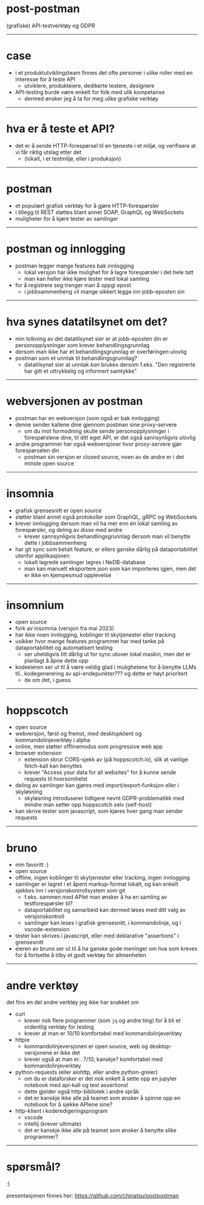 # post-postman

(grafiske) API-testverktøy og GDPR

---

# case

- i et produktutviklingsteam finnes det ofte personer i ulike roller 
  med en interesse for å teste API
    - utviklere, produkteiere, dedikerte testere, designere
- API-testing burde være enkelt for folk med ulik kompetanse
    - dermed ønsker jeg å ta for meg ulike grafiske verktøy

---

# hva er å teste et API?

- det er å sende HTTP-forespørsel til en tjeneste i et miljø, 
  og verifisere at vi får riktig utslag etter det
    - (lokalt, i et testmiljø, eller i produksjon)

---

# postman

- et populært grafisk verktøy for å gjøre HTTP-forespørsler
- i tillegg til REST støttes blant annet SOAP, GraphQL og WebSockets
- muligheter for å kjøre tester av samlinger

---

# postman og innlogging

- postman legger mange features bak innlogging
  - lokal versjon har ikke mulighet for å lagre forespørsler i det hele tatt
  - man kan heller ikke kjøre tester med lokal samling
- for å registrere seg trenger man å oppgi epost
  - i jobbsammenheng vil mange sikkert legge inn jobb-eposten sin

---

# hva synes datatilsynet om det?

- min tolkning av det datatilsynet sier er at jobb-eposten din er personopplysninger
  som krever behandlingsgrunnlag
- dersom man ikke har et behandlingsgrunnlag er overføringen ulovlig
- postman som et unntak til behandlingsgrunnlag?
  - datatilsynet sier at unntak *kan* brukes dersom f.eks. 
  "Den registrerte har gitt et uttrykkelig og informert samtykke"

---

# webversjonen av postman

- postman har en webversjon (som også er bak innlogging)
- denne sender kallene dine gjennom postman sine proxy-servere
  - om du mot formodning skulle sende personopplysninger i forespørslene dine, 
  til ditt eget API, er det også sannsynligvis ulovlig
- andre programmer har også webversjoner hvor proxy-servere gjør forespørselen din
  - postman sin versjon er closed source,
    noen av de andre er i det minste open source

---

# insomnia

- grafisk grensesnitt er open source
- støtter blant annet også protokoller som GraphQL, gRPC og WebSockets
- krever innlogging dersom man vil ha mer enn én lokal samling av forespørsler, 
  og deling av disse med andre
  - krever sannsynligvis behandlingsgrunnlag dersom man vil
    benytte dette i jobbsammenheng
- har git sync som betalt feature, 
  er ellers ganske dårlig på dataportabilitet utenfor applikasjonen
  - lokalt lagrede samlinger lagres i NeDB-database
  - man kan manuelt eksportere json som kan importeres igjen, 
    men det er ikke en kjempesmud opplevelse

---

# insomnium

- open source
- fork av insomnia (versjon fra mai 2023)
- har ikke noen innlogging, koblinger til skytjenester eller tracking
- usikker hvor mange features programmet har
  med tanke på dataportabilitet og automatisert testing
  - ser uheldigvis litt dårlig ut for sync utover lokal maskin,
    men det er planlagt å åpne dette opp
- kodeeieren ser ut til å være veldig glad i mulighetene for å benytte LLMs til..
  kodegenerering av api-endepunkter??? og dette er høyt prioritert
  - de om det, i guess

---

# hoppscotch

- open source
- webversjon, først og fremst, med desktopklient og kommandolinjeverktøy i alpha
- online, men støtter offlinemodus som progressive web app
- browser extension
  - extension skrur CORS-sjekk av (på hoppscotch.io),
    slik at vanlige fetch-kall kan benyttes
  - krever "Access your data for all websites" 
    for å kunne sende requests til hvorsomhelst
- deling av samlinger kan gjøres med import/export-funksjon eller i skyløsning
  - skyløsning introduserer tidligere nevnt GDPR-problematikk 
  med mindre man setter opp hoppscotch selv (self-host)
- kan skrive tester som javascript, som kjøres hver gang man sender requests

---

# bruno

- min favoritt :)
- open source
- offline, ingen koblinger til skytjenester eller tracking, ingen innlogging
- samlinger er lagret i et åpent markup-format lokalt, 
  og kan enkelt sjekkes inn i versjonskontrollsystem som git
  - f.eks. sammen med APIet man ønsker å ha en samling av testforespørsler til?
  - dataportabilitet og samarbeid kan dermed løses
    med ditt valg av versjonskontroll
  - samlinger kan leses i grafisk grensesnitt, 
    i kommandolinje, og i vscode-extension
- tester kan skrives i javascript, eller med deklarative "assertions" i grensesnitt
- eieren av bruno ser ut til å ha ganske gode meninger om hva som kreves 
  for å fortsette å tilby et godt verktøy for allmenheten

---

# andre verktøy

det fins en del andre verktøy jeg ikke har snakket om

- curl
  - krever nok flere programmer (som `jq` og andre ting)
    for å bli et ordentlig verktøy for testing
  - krever at man er 10/10 komfortabel med kommandolinjeverktøy
- httpie
  - kommandolinjeversjonen er open source, web og desktop-versjonene er ikke det
  - krever også at man er.. 7/10, kanskje? komfortabel med kommandolinjeverktøy
- python-requests (eller aiohttp, eller andre python-greier)
  - om du er dataforsker er det nok enkelt å sette opp
    en jupyter notebook med api-kall og test assertions!
  - dette gjelder også http-bibliotek i andre språk
  - det er kanskje ikke alle på teamet som ønsker å spinne opp
    en notebook for å sjekke APIene sine?
- http-klient i koderedigeringsprogram
  - vscode
  - intellij (krever ultimate)
  - det er kanskje ikke alle på teamet som ønsker å benytte slike programmer?

---

# spørsmål?

:)

presentasjonen finnes her: https://github.com/chinatsu/postpostman
